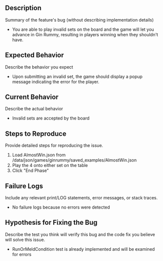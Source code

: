 ## Description

Summary of the feature's bug (without describing implementation details)

* You are able to play invalid sets on the board and the game will let you advance in Gin Rummy,
  resulting in players winning when they shouldn't have.

## Expected Behavior

Describe the behavior you expect

* Upon submitting an invalid set, the game should display a popup message indicating the error for
  the player.

## Current Behavior

Describe the actual behavior
* Invalid sets are accepted by the board

## Steps to Reproduce

Provide detailed steps for reproducing the issue.
1. Load AlmostWin.json from /data/json/games/ginrummy/saved_examples/AlmostWin.json
2. Play the 4 onto either set on the table
3. Click "End Phase"

## Failure Logs

Include any relevant print/LOG statements, error messages, or stack traces.
* No failure logs because no errors were detected

## Hypothesis for Fixing the Bug

Describe the test you think will verify this bug and the code fix you believe will solve this issue.
* RunOrMeldCondition test is already implemented and will be examined for errors